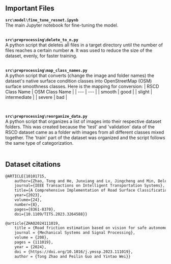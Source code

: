 ## Important Files
**`src\model\fine_tune_resnet.ipynb`** </br>
The main Jupyter notebook for fine-tuning the model.</br></br>

**`src\preprocessing\delete_to_n.py`** </br>
A python script that deletes all files in a target directory until the number of files reaches a certain number **_n_**. It was used to reduce the size of the dataset, evenly, for faster training.</br></br>

**`src\preprocessing\map_class_names.py`** </br>
A python script that converts (change the image and folder names) the dataset's native surface condition classes into OpenStreetMap (OSM) surface smoothness classes. Here is the mapping for conversion:
| RSCD Class Name | OSM Class Name |
| --- | --- |
| smooth | good |
| slight | intermediate |
| severe | bad |

</br>

**`src\preprocessing\reorganize_data.py`**</br> 
A python script that organizes a list of images into their respective dataset folders. This was created because the 'test' and 'validation' data of the RSCD dataset came as a folder with images from all different classes mixed together. The 'train' part of the dataset was organized and the script follows the same type of categorization.</br></br>

## Dataset citations

```tex
@ARTICLE{10101715,
    author={Zhao, Tong and He, Junxiang and Lv, Jingcheng and Min, Delei and Wei, Yintao},
    journal={IEEE Transactions on Intelligent Transportation Systems}, 
    title={A Comprehensive Implementation of Road Surface Classification for Vehicle Driving Assistance: Dataset, Models, and Deployment}, 
    year={2023},
    volume={24},
    number={8},
    pages={8361-8370},
    doi={10.1109/TITS.2023.3264588}}
```

```tex
@article{ZHAO2024111019,
    title = {Road friction estimation based on vision for safe autonomous driving},
    journal = {Mechanical Systems and Signal Processing},
    volume = {208},
    pages = {111019},
    year = {2024},
    doi = {https://doi.org/10.1016/j.ymssp.2023.111019},
    author = {Tong Zhao and Peilin Guo and Yintao Wei}}
```
